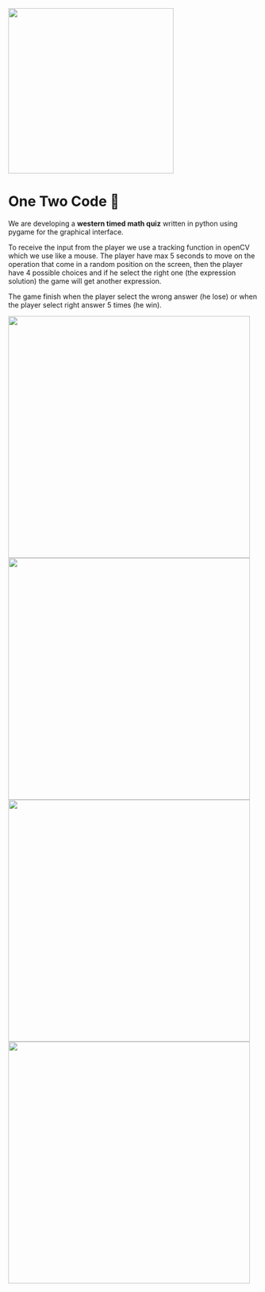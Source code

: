 <img title="" src="https://cdn.discordapp.com/attachments/815644475661090819/816624278493593620/LogoPNG.png" alt="" width="333" data-align="center">

# One Two Code :unicorn:


We are developing a **western timed math quiz** written in python using pygame for the graphical interface.

To receive the input from the player we use a tracking function in openCV which we use like a mouse. The player have max 5 seconds to move on the operation that come in a random position on the screen, then the player have 4 possible choices and if he select the right one (the expression solution) the game will get another expression.

The game finish when the player select the wrong answer (he lose) or when the player select right answer 5 times (he win).

<img title="" src="https://cdn.discordapp.com/attachments/816631707817869323/818759201119404042/unknown.png" alt="" width="487" data-align="center">

<img title="" src="https://cdn.discordapp.com/attachments/816631707817869323/818757123612737567/unknown.png" alt="" data-align="center" width="487">

<img title="" src="https://cdn.discordapp.com/attachments/816631707817869323/818757244630859796/unknown.png" alt="" data-align="center" width="487">

<img title="" src="https://cdn.discordapp.com/attachments/816631707817869323/816632039700037632/unknown.png" alt="" data-align="center" width="487">

